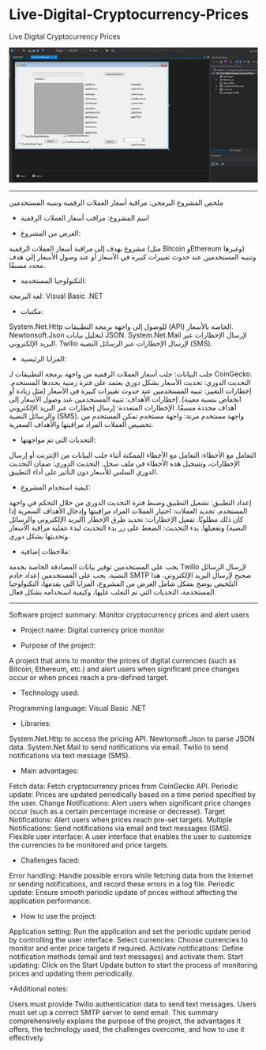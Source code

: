 # Live-Digital-Cryptocurrency-Prices
Live Digital Cryptocurrency Prices

![](Capture.PNG)

-- --

ملخص المشروع البرمجي: مراقبة أسعار العملات الرقمية وتنبيه المستخدمين


+ اسم المشروع: مراقب أسعار العملات الرقمية

+ الغرض من المشروع:


مشروع يهدف إلى مراقبة أسعار العملات الرقمية (مثل Bitcoin وEthereum وغيرها) وتنبيه المستخدمين عند حدوث تغييرات كبيرة في الأسعار أو عند وصول الأسعار إلى هدف محدد مسبقًا.

+ التكنولوجيا المستخدمة:

لغة البرمجة: Visual Basic .NET


+ مكتبات:


System.Net.Http للوصول إلى واجهة برمجة التطبيقات (API) الخاصة بالأسعار.
Newtonsoft.Json لتحليل بيانات JSON.
System.Net.Mail لإرسال الإخطارات عبر البريد الإلكتروني.
Twilio لإرسال الإخطارات عبر الرسائل النصية (SMS).


+ المزايا الرئيسية:

جلب البيانات: جلب أسعار العملات الرقمية من واجهة برمجة التطبيقات لـ CoinGecko.
التحديث الدوري: تحديث الأسعار بشكل دوري يعتمد على فترة زمنية يحددها المستخدم.
إخطارات التغيير: تنبيه المستخدمين عند حدوث تغييرات كبيرة في الأسعار (مثل زيادة أو انخفاض بنسبة معينة).
إخطارات الأهداف: تنبيه المستخدمين عند وصول الأسعار إلى أهداف محددة مسبقًا.
الإخطارات المتعددة: إرسال إخطارات عبر البريد الإلكتروني والرسائل النصية (SMS).
واجهة مستخدم مرنة: واجهة مستخدم تمكن المستخدم من تخصيص العملات المراد مراقبتها والأهداف السعرية.


+ التحديات التي تم مواجهتها:

التعامل مع الأخطاء: التعامل مع الأخطاء الممكنة أثناء جلب البيانات من الإنترنت أو إرسال الإخطارات، وتسجيل هذه الأخطاء في ملف سجل.
التحديث الدوري: ضمان التحديث الدوري السلس للأسعار دون التأثير على أداء التطبيق.


+ كيفية استخدام المشروع:

إعداد التطبيق: تشغيل التطبيق وضبط فترة التحديث الدوري من خلال التحكم في واجهة المستخدم.
تحديد العملات: اختيار العملات المراد مراقبتها وإدخال الأهداف السعرية إذا كان ذلك مطلوبًا.
تفعيل الإخطارات: تحديد طرق الإخطار (البريد الإلكتروني والرسائل النصية) وتفعيلها.
بدء التحديث: الضغط على زر بدء التحديث لبدء عملية مراقبة الأسعار وتحديثها بشكل دوري.


+ ملاحظات إضافية:

يجب على المستخدمين توفير بيانات المصادقة الخاصة بخدمة Twilio لإرسال الرسائل النصية.
يجب على المستخدمين إعداد خادم SMTP صحيح لإرسال البريد الإلكتروني.
هذا التلخيص يوضح بشكل شامل الغرض من المشروع، المزايا التي يقدمها، التكنولوجيا المستخدمة، التحديات التي تم التغلب عليها، وكيفية استخدامه بشكل فعال.



-- --

Software project summary: Monitor cryptocurrency prices and alert users


+ Project name: Digital currency price monitor

+ Purpose of the project:


A project that aims to monitor the prices of digital currencies (such as Bitcoin, Ethereum, etc.) and alert users when significant price changes occur or when prices reach a pre-defined target.

+ Technology used:

Programming language: Visual Basic .NET


+ Libraries:


System.Net.Http to access the pricing API.
Newtonsoft.Json to parse JSON data.
System.Net.Mail to send notifications via email.
Twilio to send notifications via text message (SMS).


+ Main advantages:

Fetch data: Fetch cryptocurrency prices from CoinGecko API.
Periodic update: Prices are updated periodically based on a time period specified by the user.
Change Notifications: Alert users when significant price changes occur (such as a certain percentage increase or decrease).
Target Notifications: Alert users when prices reach pre-set targets.
Multiple Notifications: Send notifications via email and text messages (SMS).
Flexible user interface: A user interface that enables the user to customize the currencies to be monitored and price targets.


+ Challenges faced:

Error handling: Handle possible errors while fetching data from the Internet or sending notifications, and record these errors in a log file.
Periodic update: Ensure smooth periodic update of prices without affecting the application performance.


+ How to use the project:

Application setting: Run the application and set the periodic update period by controlling the user interface.
Select currencies: Choose currencies to monitor and enter price targets if required.
Activate notifications: Define notification methods (email and text messages) and activate them.
Start updating: Click on the Start Update button to start the process of monitoring prices and updating them periodically.


+Additional notes:

Users must provide Twilio authentication data to send text messages.
Users must set up a correct SMTP server to send email.
This summary comprehensively explains the purpose of the project, the advantages it offers, the technology used, the challenges overcome, and how to use it effectively.

